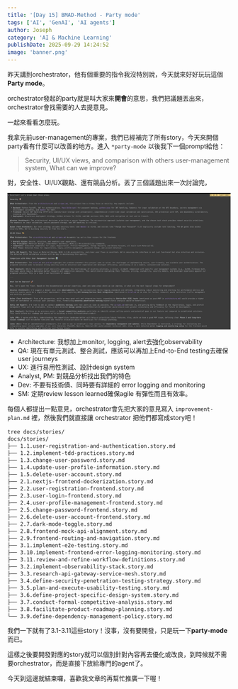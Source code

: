 ```yaml
---
title: '[Day 15] BMAD-Method - Party mode'
tags: ['AI', 'GenAI', 'AI agents']
author: Joseph
category: 'AI & Machine Learning'
publishDate: 2025-09-29 14:24:52
image: 'banner.png'
---
```


昨天講到orchestrator，他有個重要的指令我沒特別說，今天就來好好玩玩這個**Party mode**。

orchestrator發起的party就是叫大家來**開會**的意思，我們把議題丟出來，orchestrator會找需要的人去提意見。

一起來看看怎麼玩。

<!-- more -->

我拿先前user-management的專案，我們已經補完了所有story，今天來開個party看有什麼可以改善的地方。進入 `*party-mode` 以後我下一個prompt給他：

> Security, UI/UX views, and comparison with others user-management system, What can we improve?

對，安全性、UI/UX觀點、還有競品分析。丟了三個議題出來一次討論完，

![party-mode](./party-mode.png)

- Architecture: 我想加上monitor, logging, alert去強化observability
- QA: 現在有單元測試、整合測試，應該可以再加上End-to-End testing去確保user journeys
- UX: 進行易用性測試、設計design system
- Analyst, PM: 對競品分析找出我們的特色
- Dev: 不要有技術債、同時要有詳細的 error logging and monitoring
- SM: 定期review lesson learned確保agile 有彈性而且有效率。

每個人都提出一點意見，orchestrator會先把大家的意見寫入 `improvement-plan.md` 裡，然後我們就直接讓 orchestrator 把他們都寫成story吧！

```shell
tree docs/stories/
docs/stories/
├── 1.1.user-registration-and-authentication.story.md
├── 1.2.implement-tdd-practices.story.md
├── 1.3.change-user-password.story.md
├── 1.4.update-user-profile-information.story.md
├── 1.5.delete-user-account.story.md
├── 2.1.nextjs-frontend-dockerization.story.md
├── 2.2.user-registration-frontend.story.md
├── 2.3.user-login-frontend.story.md
├── 2.4.user-profile-management-frontend.story.md
├── 2.5.change-password-frontend.story.md
├── 2.6.delete-user-account-frontend.story.md
├── 2.7.dark-mode-toggle.story.md
├── 2.8.frontend-mock-api-alignment.story.md
├── 2.9.frontend-routing-and-navigation.story.md
├── 3.1.implement-e2e-testing.story.md
├── 3.10.implement-frontend-error-logging-monitoring.story.md
├── 3.11.review-and-refine-workflow-definitions.story.md
├── 3.2.implement-observability-stack.story.md
├── 3.3.research-api-gateway-service-mesh.story.md
├── 3.4.define-security-penetration-testing-strategy.story.md
├── 3.5.plan-and-execute-usability-testing.story.md
├── 3.6.define-project-specific-design-system.story.md
├── 3.7.conduct-formal-competitive-analysis.story.md
├── 3.8.facilitate-product-roadmap-planning.story.md
└── 3.9.define-dependency-management-policy.story.md
```

我們一下就有了3.1-3.11這些story！沒事，沒有要開發，只是玩一下**party-mode** 而已。

這樣之後要開發對應的story就可以個別針對內容再去優化或改良，到時候就不需要orchestrator，而是直接下放給專門的agent了。

今天到這邊就結束囉，喜歡我文章的再幫忙推廣一下喔！
